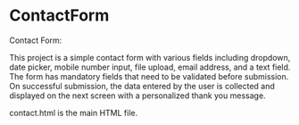 # ContactForm
Contact Form:

This project is a simple contact form with various fields including dropdown, date picker, mobile number input, file upload, email address, and a text field. 
The form has mandatory fields that need to be validated before submission. On successful submission, the data entered by the user is collected and displayed on the next screen with a personalized thank you message.


contact.html is the main HTML file.
